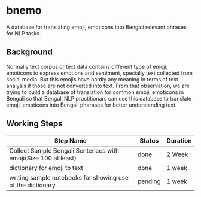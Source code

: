 # bnemo
A database for translating emoji, emoticons into Bengali relevant phrases for NLP tasks.

## Background
Normally text corpus or text data contains different type of emoji, emoticons to express emotions and sentiment, specially text collected from social media. But this emojis have hardly any meaning in terms of text analysis if those are not converted into text. From that observation, we are trying to build a database of translation for common emoji, emoticons in Bengali so that Bengali NLP practitionars can use this database to translate emoji, emoticons into Bengali pharases for better understanding text.

## Working Steps
| Step Name  | Status | Duration |
| ------------- | ------------- | ------------- |
| Collect Sample Bengali Sentences with emoji(Size 100 at least)  | done  | 2 Week |
| dictionary for emoji to text | done | 1 week |
| writing sample notebooks for showing use of the dictionary | pending | 1 week |

